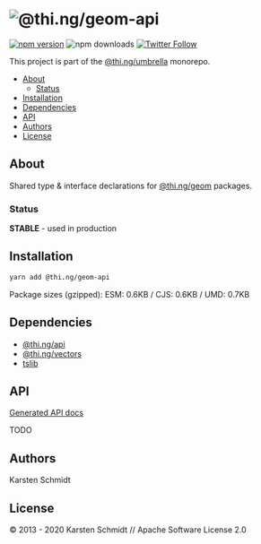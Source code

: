 <!-- This file is generated - DO NOT EDIT! -->

# ![@thi.ng/geom-api](https://media.thi.ng/umbrella/banners/thing-geom-api.svg?1584814449)

[![npm version](https://img.shields.io/npm/v/@thi.ng/geom-api.svg)](https://www.npmjs.com/package/@thi.ng/geom-api)
![npm downloads](https://img.shields.io/npm/dm/@thi.ng/geom-api.svg)
[![Twitter Follow](https://img.shields.io/twitter/follow/thing_umbrella.svg?style=flat-square&label=twitter)](https://twitter.com/thing_umbrella)

This project is part of the
[@thi.ng/umbrella](https://github.com/thi-ng/umbrella/) monorepo.

- [About](#about)
  - [Status](#status)
- [Installation](#installation)
- [Dependencies](#dependencies)
- [API](#api)
- [Authors](#authors)
- [License](#license)

## About

Shared type & interface declarations for [@thi.ng/geom](https://github.com/thi-ng/umbrella/tree/develop/packages/geom) packages.

### Status

**STABLE** - used in production

## Installation

```bash
yarn add @thi.ng/geom-api
```

Package sizes (gzipped): ESM: 0.6KB / CJS: 0.6KB / UMD: 0.7KB

## Dependencies

- [@thi.ng/api](https://github.com/thi-ng/umbrella/tree/develop/packages/api)
- [@thi.ng/vectors](https://github.com/thi-ng/umbrella/tree/develop/packages/vectors)
- [tslib](https://github.com/thi-ng/umbrella/tree/develop/packages/undefined)

## API

[Generated API docs](https://docs.thi.ng/umbrella/geom-api/)

TODO

## Authors

Karsten Schmidt

## License

&copy; 2013 - 2020 Karsten Schmidt // Apache Software License 2.0
